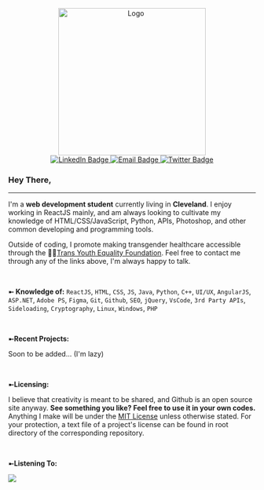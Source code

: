 <div id="header" align="center">
  <img src="https://media.giphy.com/media/v1.Y2lkPTc5MGI3NjExam51aGRwcGV0eXBvOHhlOWZocTVqcmYwajU2MW5oeHVicTg2bDZmciZlcD12MV9pbnRlcm5hbF9naWZfYnlfaWQmY3Q9cw/oNvQAvLqCBhyssXfmb/giphy.gif" width="300" alt="Logo"/>
</div>

<div id="badges" align="center">
  <a href="https://www.linkedin.com/in/colton-fannin">
    <img src="https://img.shields.io/badge/LinkedIn-blue?style=for-the-badge&logo=linkedin&logoColor=white" alt="LinkedIn Badge"/>
  </a>
  <a href="mailto:colton.fannin@outlook.com">
    <img src="https://img.shields.io/badge/Email-red?style=for-the-badge&logo=gmail&logoColor=white" alt="Email Badge"/>
  </a>
  <a href="https://twitter.com/Cole71735681370">
    <img src="https://img.shields.io/badge/Twitter-blue?style=for-the-badge&logo=twitter&logoColor=white" alt="Twitter Badge"/>
  </a>
</div>

<h3>Hey There,</h3>

<hr>

<section>
<p>
  I'm a <b>web development student</b> currently living in <b>Cleveland</b>. I enjoy working in ReactJS mainly, and am always looking to cultivate my knowledge of HTML/CSS/JavaScript, Python, APIs, Photoshop, and other common developing and programming tools. 
</p>
<p>
  Outside of coding, I promote making transgender healthcare accessible through the 🏳️‍⚧️<a href="http://www.transyouthequality.org/">Trans Youth Equality Foundation</a>. Feel free to contact me through any of the links above, I'm always happy to talk.
</p>
</section>

<br>
<p>
  ➼<b> Knowledge of:</b> <code>ReactJS</code>, <code>HTML</code>, <code>CSS</code>, <code>JS</code>, <code>Java</code>, <code>Python</code>, <code>C++</code>, <code>UI/UX</code>, <code>AngularJS</code>, <code>ASP.NET</code>, <code>Adobe PS</code>, <code>Figma</code>, <code>Git</code>, <code>Github</code>, <code>SEO</code>, <code>jQuery</code>, <code>VsCode</code>, <code>3rd Party APIs</code>, <code>Sideloading</code>, <code>Cryptography</code>, <code>Linux</code>, <code>Windows</code>, <code>PHP</code>
</p>

<br>
<p>
  ➼<b>Recent Projects:</b>
  <p>
    Soon to be added... (I'm lazy)
  </p>
</p>

<br>
<p>
➼<b>Licensing:</b>
  <p>
    I believe that creativity is meant to be shared, and Github is an open source site anyway. <b>See something you like? Feel free to use it in your own codes.</b> Anything I make will be under the <a href="https://choosealicense.com/licenses/mit/">MIT License</a> unless otherwise stated. For your protection, a text file of a project's license can be found in root directory of the corresponding repository.
  </p>
</p>

<br>
<p>
  ➼<b>Listening To:</b>
</p>
<img src="https://spotify-github-profile.vercel.app/api/view.svg?uid=31uqmatvkighk2ytabsz25veomne&redirect=true][https://spotify-github-profile.vercel.app/api/view.svg?uid=31uqmatvkighk2ytabsz25veomne&cover_image=true&theme=natemoo-re&show_offline=false&background_color=121212&interchange=true&bar_color=53b14f&bar_color_cover=false"/>

